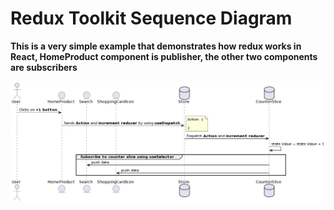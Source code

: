 # Redux Toolkit Sequence Diagram

**This is a very simple example that demonstrates how redux works in React, HomeProduct component is publisher, the other two components are subscribers**

![](./assets/redux-toolkit-sequence-diagram.png)
